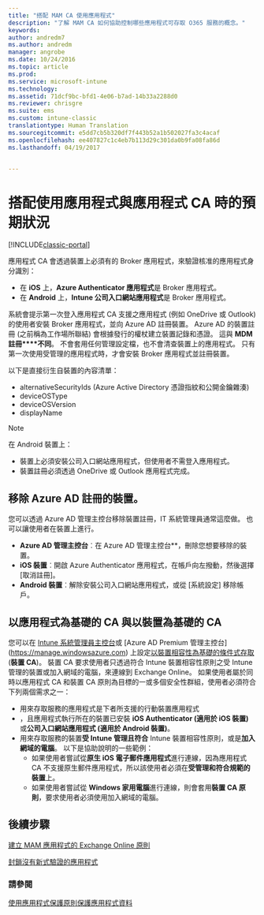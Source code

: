 ```yaml
---
title: "搭配 MAM CA 使用應用程式"
description: "了解 MAM CA 如何協助控制哪些應用程式可存取 O365 服務的概念。"
keywords: 
author: andredm7
ms.author: andredm
manager: angrobe
ms.date: 10/24/2016
ms.topic: article
ms.prod: 
ms.service: microsoft-intune
ms.technology: 
ms.assetid: 71dcf9bc-bfd1-4e06-b7ad-14b33a2288d0
ms.reviewer: chrisgre
ms.suite: ems
ms.custom: intune-classic
translationtype: Human Translation
ms.sourcegitcommit: e5dd7cb5b320df7f443b52a1b502027fa3c4acaf
ms.openlocfilehash: ee407827c1c4eb7b113d29c301da0b9fa08fa86d
ms.lasthandoff: 04/19/2017


---
```

# <a name="what-to-expect-when-using-an-app-with-app-based-ca"></a>搭配使用應用程式與應用程式 CA 時的預期狀況

[!INCLUDE[classic-portal](../includes/classic-portal.md)]

應用程式 CA 會透過裝置上必須有的 Broker 應用程式，來驗證核准的應用程式身分識別：
*  在 **iOS** 上，**Azure Authenticator 應用程式**是 Broker 應用程式。
* 在 **Android** 上，**Intune 公司入口網站應用程式**是 Broker 應用程式。 

系統會提示第一次登入應用程式 CA 支援之應用程式 (例如 OneDrive 或 Outlook) 的使用者安裝 Broker 應用程式，並向 Azure AD 註冊裝置。 Azure AD 的裝置註冊 (之前稱為工作場所聯結) 會根據發行的權杖建立裝置記錄和憑證。  這與 **MDM 註冊****不同**。 不會套用任何管理設定檔，也不會清查裝置上的應用程式。  只有第一次使用受管理的應用程式時，才會安裝 Broker 應用程式並註冊裝置。

以下是直接衍生自裝置的內容清單：

* alternativeSecurityIds (Azure Active Directory 憑證指紋和公開金鑰雜湊)
* deviceOSType
* deviceOSVersion
* displayName

> [!NOTE]
> 在 Android 裝置上：
  * 裝置上必須安裝公司入口網站應用程式，但使用者不需登入應用程式。
  * 裝置註冊必須透過 OneDrive 或 Outlook 應用程式完成。

## <a name="to-remove-a-device-from-azure-ad-registration"></a>移除 Azure AD 註冊的裝置。
您可以透過 Azure AD 管理主控台移除裝置註冊，IT 系統管理員通常這麼做。  也可以讓使用者在裝置上進行。

* **Azure AD 管理主控台**︰在 Azure AD 管理主控台**，刪除您想要移除的裝置。
* **iOS 裝置**︰開啟 Azure Authenticator 應用程式，在帳戶向左撥動，然後選擇 [取消註冊]。  
* **Android 裝置**︰解除安裝公司入口網站應用程式，或從 [系統設定] 移除帳戶。

## <a name="app-based-ca-with-device-based-ca"></a>以應用程式為基礎的 CA 與以裝置為基礎的 CA  

您可以在 [Intune 系統管理員主控台](https://manage.microsoft.com)或 [Azure AD Premium 管理主控台] (https://manage.windowsazure.com) 上設定[以裝置相容性為基礎的條件式存取](restrict-access-to-email-and-o365-services-with-microsoft-intune.md) (**裝置 CA**)。 裝置 CA 要求使用者只透過符合 Intune 裝置相容性原則之受 Intune 管理的裝置或加入網域的電腦，來連線到 Exchange Online。  如果使用者屬於同時以應用程式 CA 和裝置 CA 原則為目標的一或多個安全性群組，使用者必須符合下列兩個需求之一：
* 用來存取服務的應用程式是下者所支援的行動裝置應用程式 
* ，且應用程式執行所在的裝置已安裝 **iOS Authenticator (適用於 iOS 裝置)** 或**公司入口網站應用程式 (適用於 Android 裝置)**。
* 用來存取服務的裝置**受 Intune 管理且符合** Intune 裝置相容性原則，或是**加入網域的電腦**。  以下是協助說明的一些範例：
  * 如果使用者嘗試從**原生 iOS 電子郵件應用程式**進行連線，因為應用程式 CA 不支援原生郵件應用程式，所以該使用者必須在**受管理和符合規範的裝置**上。
  * 如果使用者嘗試從 **Windows 家用電腦**進行連線，則會套用**裝置 CA 原則**，要求使用者必須使用加入網域的電腦。

## <a name="next-steps"></a>後續步驟
[建立 MAM 應用程式的 Exchange Online 原則](mam-ca-for-exchange-online.md)

[封鎖沒有新式驗證的應用程式](block-apps-with-no-modern-authentication.md)

### <a name="see-also"></a>請參閱

[使用應用程式保護原則保護應用程式資料](protect-app-data-using-mobile-app-management-policies-with-microsoft-intune.md)

